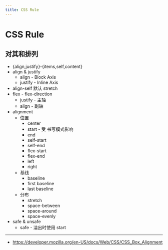 ```yaml
---
title: CSS Rule
---
```


# CSS Rule

## 对其和排列

- {align,justify}-{items,self,content}
- align & justify
  - align - Block Axis
  - justify -  Inline Axis
- align-self 默认 stretch
- flex - flex-direction
  - justify - 主轴
  - align - 副轴
- alignment
  - 位置
    - center
    - start - 受 书写模式影响
    - end
    - self-start
    - self-end
    - flex-start
    - flex-end
    - left
    - right
  - 基线
    - baseline
    - first baseline
    - last baseline
  - 分布
    - stretch
    - space-between
    - space-around
    - space-evenly
- safe & unsafe
  - safe - 溢出时使用 start

---

- https://developer.mozilla.org/en-US/docs/Web/CSS/CSS_Box_Alignment
